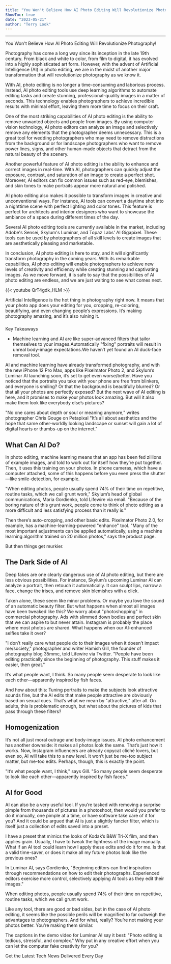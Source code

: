 ```yaml
---
title: "You Won't Believe How AI Photo Editing Will Revolutionize Photography!"
ShowToc: true 
date: "2023-05-21"
author: "Terry Look"
---
```

*****
You Won't Believe How AI Photo Editing Will Revolutionize Photography!

Photography has come a long way since its inception in the late 19th century. From black and white to color, from film to digital, it has evolved into a highly sophisticated art form. However, with the advent of Artificial Intelligence (AI) in photo editing, we are in the midst of another major transformation that will revolutionize photography as we know it.

With AI, photo editing is no longer a time-consuming and laborious process. Instead, AI photo editing tools use deep learning algorithms to automate editing tasks and create stunning, professional-quality images in a matter of seconds. This technology enables photographers to achieve incredible results with minimal effort, leaving them more time to focus on their craft.

One of the most striking capabilities of AI photo editing is the ability to remove unwanted objects and people from images. By using computer vision technology, AI photo editors can analyze an image and selectively remove any elements that the photographer deems unnecessary. This is a great tool for wedding photographers who may need to remove distractions from the background or for landscape photographers who want to remove power lines, signs, and other human-made objects that detract from the natural beauty of the scenery.

Another powerful feature of AI photo editing is the ability to enhance and correct images in real-time. With AI, photographers can quickly adjust the exposure, contrast, and saturation of an image to create a perfect shot. Moreover, AI editors can fix common issues such as red-eye, blemishes, and skin tones to make portraits appear more natural and polished.

AI photo editing also makes it possible to transform images in creative and unconventional ways. For instance, AI tools can convert a daytime shot into a nighttime scene with perfect lighting and color tones. This feature is perfect for architects and interior designers who want to showcase the ambiance of a space during different times of the day.

Several AI photo editing tools are currently available in the market, including Adobe's Sensei, Skylum's Luminar, and Topaz Labs' AI Gigapixel. These tools can be used by photographers of all skill levels to create images that are aesthetically pleasing and marketable.

In conclusion, AI photo editing is here to stay, and it will significantly transform photography in the coming years. With its remarkable capabilities, AI photo editing will enable photographers to achieve new levels of creativity and efficiency while creating stunning and captivating images. As we move forward, it is safe to say that the possibilities of AI photo editing are endless, and we are just waiting to see what comes next.

{{< youtube QrT4gdk_HLM >}} 




Artificial Intelligence is the hot thing in photography right now. It means that your photo app does your editing for you, cropping, re-coloring, beautifying, and even changing people’s expressions. It’s making photography amazing, and it’s also ruining it.

 
### 
Key Takeaways
 
- Machine learning and AI are like super-advanced filters that tailor themselves to your images.Automatically "fixing" portraits will result in unreal body-image expectations.We haven’t yet found an AI duck-face removal tool.

 

AI and machine learning have already transformed photography, and with the new iPhone 12 Pro Max, apps like Pixelmator Photo 2, and Skylum’s Luminar AI launching soon, it’s set to get even worse/better. Have you noticed that the portraits you take with your phone are free from blinkers, and everyone is smiling? Or that the background is beautifully blurred? Or that all your photos are perfectly exposed? But the next wave of AI editing is here, and it promises to make your photos look amazing. But will it also make them look like everybody else’s pictures? 

 

"No one cares about depth or soul or meaning anymore," writes photographer Chris Gouge on Petapixal "It’s all about aesthetics and the hope that same other-worldly looking landscape or sunset will gain a lot of digital hearts or thumbs-up on the internet."

 
##   What Can AI Do?  
 

In photo editing, machine learning means that an app has been fed zillions of example images, and told to work out for itself how they’re put together. Then, it uses this training on your photos. In phone cameras, which have a computer attached, some of this happens before you even press the shutter—like smile-detection, for example.

 

"When editing photos, people usually spend 74% of their time on repetitive, routine tasks, which we call grunt work," Skylum’s head of global communications, Maria Gordienko, told Lifewire via email. "Because of the boring nature of this grunt work, people come to think of photo editing as a more difficult and less satisfying process than it really is."

 

Then there’s auto-cropping, and other basic edits. Pixelmator Photo 2.0, for example, has a machine-learning-powered "enhance" tool. "Many of the most important adjustments can be applied automatically, using a machine learning algorithm trained on 20 million photos," says the product page. 

 

But then things get murkier.

 
##   The Dark Side of AI  
 

Deep fakes are one clearly dangerous use of AI photo editing, but there are less obvious possibilities. For instance, Skylum’s upcoming Luminar AI can analyze a portrait, then retouch it automatically. It can sculpt lips, narrow a face, change the irises, and remove skin blemishes with a click. 

 

Taken alone, these seem like minor problems. Or maybe you love the sound of an automatic beauty filter. But what happens when almost all images have been tweaked like this? We worry about "photoshopping" in commercial photography. Ads with slimmed down bodies and perfect skin that we can aspire to but never attain. Instagram is probably the place where most photos are shared. What happens when our AI-enhanced selfies take it over?

 

"I don’t really care what people do to their images when it doesn’t impact me/society," photographer and writer Hamish Gill, the founder of photography blog 35mmc, told Lifewire via Twitter. "People have been editing practically since the beginning of photography. This stuff makes it easier, then great."

 
It’s what people want, I think. So many people seem desperate to look like each other—apparently inspired by fish faces.
 

And how about this: Tuning portraits to make the subjects look attractive sounds fine, but the AI edits that make people attractive are obviously based on sexual cues. That’s what we mean by "attractive," after all. On adults, this is problematic enough, but what about the pictures of kids that pass through these filters? 

 
##   Homogenization  
 

It’s not all just moral outrage and body-image issues. AI photo enhancement has another downside: it makes all photos look the same. That’s just how it works. Now, Instagram influencers are already copycat cliché lovers, but even so, AI will take this to a new level. It won’t just be me-too subject matter, but me-too edits. Perhaps, though, this is exactly the point.

 

"It’s what people want, I think," says Gill. "So many people seem desperate to look like each other—apparently inspired by fish faces."

 
##   AI for Good  
 

AI can also be a very useful tool. If you’re tasked with removing a surprise pimple from thousands of pictures in a photoshoot, then would you prefer to do it manually, one pimple at a time, or have software take care of it for you? And it could be argued that AI is just a slightly fancier filter, which is itself just a collection of edits saved into a preset.

 

I have a preset that mimics the looks of Kodak’s B&W Tri-X film, and then applies grain. Usually, I have to tweak the lightness of the image manually. What if an AI tool could learn how I apply these edits and do it for me. Is that a valid time-saver, or does it make all my future photos look like the previous ones?

 

In Luminar AI, says Gordienko, "Beginning editors can find inspiration through recommendations on how to edit their photographs. Experienced editors exercise more control, selectively applying AI tools as they edit their images."

 
When editing photos, people usually spend 74% of their time on repetitive, routine tasks, which we call grunt work.
 

Like any tool, there are good or bad sides, but in the case of AI photo editing, it seems like the possible perils will be magnified to far outweigh the advantages to photographers. And for what, really? You’re not making your photos better. You’re making them similar. 

 

The captions in the demo video for Luminar AI say it best: "Photo editing is tedious, stressful, and complex." Why put in any creative effort when you can let the computer fake creativity for you?

 

Get the Latest Tech News Delivered Every Day




